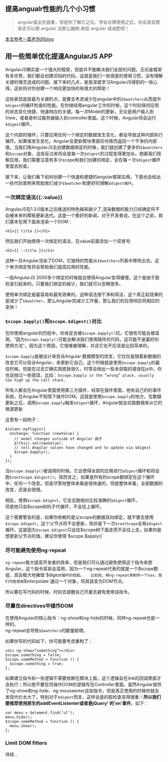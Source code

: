 ## 提高angualr性能的几个小习惯

> angular虽出生就重，但是你了解它之后，学会合理使用之后，你会发现原来还可以使 angular 没那么臃肿,来给 angular 减减肥吧！

[本文参考一篇老外的blog](http://www.binpress.com/tutorial/speeding-up-angular-js-with-simple-optimizations/135)

## 用一些简单优化提速AngularJS APP 

AngularJS确实是一个强大的框架，但是并不能解决我们全部的问题。无论是框架有多优秀，我们都会创建迟钝的代码。这就是我们一些很差的使用习惯，没有理解关键的理念造成的问题。接下来的几点，是我深度学习AngularJS得到的一些心得。这些将对你创建一个响应更加快的有很大的帮助！

这些表现底层最为关键的点，是要去考虑减少在angular中的`$$watchers`从而提升`$digest`的循环检查的性能。在你继续用angular工作的时候，这个时刻保持应用的状态变化快捷，快速响应的关键。每一次Model的更新，无论是用户输入到View，或者是听过服务器输入到controller里面。这个时候，Angular将会运行`$digest`循环。

这个内部的循环，只要应用任何一个绑定的数据发生变化，都会导致这种内部执行循环。如果值发生变化，Angular会更新模块里面任何值而返回一个干净的内部值。当我们用AngularJS去创建数据绑定的时候，我们就创建了更多的`$$watchers`和`$scope`对象，这些反过来将会是每一次`$digest`的过程变得更加长。随着我们观察应用，我们需要注意有多少scope和我们创建的绑定，会在每一次`$digest`循环里面去检查。

接下来，让我们看下如何创建一个快速和便捷的angular框架应用。下面也会给出一些代码案例来帮助我们减少`$$watcher`和更好的理解`$digest循环`。

### 一次绑定语法{{::value}}

AngularJS在1.3.0版本之后推送的特色越来越少了,渲染数据的能力已经确定将不会被未来的模板更新迭代。这是一个极好的新闻，对于开发者说。在这个之前，我们基本在用下面来渲染一个DOM：
```
<h1>{{ title }}</h1>
```
然后我们开始使用一次绑定的语法，在value前面添加一个双冒号:
```
<h1>{{ ::title }}</h1>
```
这种一旦Angular渲染了DOM，它独特的性能从`$$watchers`列表中移除出去。这个单次绑定有将会帮助我们提高应用的性能。

一般AngularJS 2000多个绑定的时候就会使得Angular变得缓慢，这个是由于脏检查引起来的。只要我们绑定的越少，我们就可以忽略很多。

使用单次绑定是最容易和最有效果的。这种语法很干净和简洁，这个真正起效果的是减少了`$$watcher`，那么Angular则减少工作量，那么我们的应用响应将相应的变快！


### `$scope.$apply()`和`$scope.$digest()`对比

在你使用angular的历程中，你肯定会被`$scope.$apply()`坑。它很有可能会被滥用，“因为`$scope.$apply()`可能会解决我们使用插件的代码，这可能不是最好的使用方法”，因为这个原因，它很难被理解，并且它也不应该是比较简单的。

`$scope.$apply`是被设计来告诉Angular 数据模型的改变，它仅仅是随着新数据的改变它可以告诉Angular，来更新它自己。这个时候就是使用`$scope.$apply`的最佳时候。但是在过去它确实困惑我很久，时常会抛出一些未获取的错误在js中。你也会抛过一些错误，比如：`$scope.$apply in the “wrong” place, usually too high up the call stack.`

所有人都会在Angular里面使用第三方插件，经常在插件里面，他有自己的的事件系统，在Angular不知情下操作DOM。这就是使用`$scope.$apply`的地方。在数据更新之后，调用`$scope.$apply`触发`$digest`循环，Angular就会拉取数据来从它的根源更新

这里有一段例子：

```
$(elem).myPlugin({
  onchange: function (newValue) {
    // model changes outside of Angular 由于
    $(this).val(newValue);
    // tell Angular values have changed and to update via $digest
    $scope.$apply();
  }
});
```
当`$scope.$apply()`被调用的时候，它会使得全部的应用进行`$digest`循环和将会跑`$rootScope.$digest()`。简而言之，如果是所有的scope都绑定在这个循环中，任何一个改变。但是尽管他整体来看是很快速的，但是整体来看，全部数据的改变，还是会很慢。

相反，使用`$scope.$digest`，它会去跑相对比较准确的`$digest`循环。  
但是他只会$scope树的子代循环，不会往上循环。

这个需要警告的是，如果你依赖的是父scope的数据双向绑定，就不要去使用`$scope.$digest`，这个父节点将不会更新，除非是下一次`$rootScope`全局`$digest`循环。这是因为`$scope.$digest`只会往$scope树下面走而不会往上走。如果你是想更新父节点的值，建议你使用`$scope.$apply()`

### 尽可能避免使用ng-repeat

`ng-repeat`极大提高开发者的效率，但是我们可以通过避免使用这个指令来使Angular，这个指令容易会滥用，因为一个ng-repeat代表的就是一个$scope数组，其会极大地摧毁`$digest`循环的性能。  
比如说，用ng-repeat来制作一个nav，我们可能使用`$interpolate`通过一个对象，将其装变为DOM节点。

所以要在写代码的时候，时刻去提醒自己尽量去避免使用该指令。

### 尽量在directives中操作DOM

在使用Angular的核心指令：ng-show和ng-hide的时候，同样ng-repeat也是一样的。  
ng-repeat会导致`$$watchers`的数量剧增。

如果你写的代码如下，你可能要考虑重构了：
```
<div ng-show=”something”></div>
$scope.something = false;
$scope.someMethod = function () {
  $scope.something = true;
};
```
如果建立指令和一些逻辑不需要依赖在模块上面，这个逻辑会在link的回调里面才会执行；所以绝不要在将操作DOM的逻辑写在Controller里面。虽然Angular提供了ng-show和ng-hide、ng-mouseenter这些指令，但是真正使用的时候你就会发现代价太大了，特别对于`$digest`而言，这样会是的脏检查变得很重！**所以我们要推荐使用原生的addEventListenter或者是jQuery' 的'on'事件**。如下：
```
var menu = $element.find(‘ul’);
menu.hide();
$scope.someMethod = function () {
  menu.show();
};
```

### Limit DOM filters

待续...







